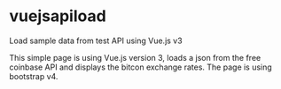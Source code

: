 # vuejsapiload
Load sample data from test API using Vue.js v3

This simple page is using Vue.js version 3, loads a json from the free coinbase API and displays the bitcon exchange rates.
The page is using bootstrap v4.
